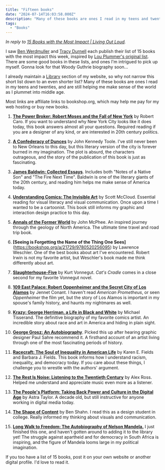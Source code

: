```yaml
---
title: "Fifteen books"
date: "2024-07-14T16:03:58.000Z"
description: "Many of these books are ones I read in my teens and twenties, and are still helping me make sense of the world as I plummet into middle age. "
tags: 
  - "Books"
---
```


_In reply to [15 Books with the Most Impact | Living Out Loud](https://louplummer.lol/15-books-with-the-most-impact/)._

I saw [Ben Werdmuller](https://werd.io/2024/15-books-that-made-an-impact) and [Tracy Durnell](https://tracydurnell.com/2024/07/10/re-15-books-with-the-most-impact/) each publish their list of 15 books with the most impact this week, inspired by [Lou Plummer's original list](https://louplummer.lol/15-books-with-the-most-impact/). There are some good books in these lists, and ones I'm intrigued to pick up myself. Gonna look for that Woody Guthrie biography soon...

I already maintain a [Library](https://nicksimson.com/library/) section of my website, so why not narrow this short list down to an even shorter list? Many of these books are ones I read in my teens and twenties, and are still helping me make sense of the world as I plummet into middle age.

Most links are affiliate links to bookshop.org, which may help me pay for my web hosting or buy new books.

1. **[The Power Broker: Robert Moses and the Fall of New York](https://bookshop.org/a/21729/9780394720241)** by Robert Caro. If you want to understand why New York City looks like it does today, this book answers almost all your questions. Required reading if you are a designer of any kind, or are interested in 20th century politics.

2. **[A Confederacy of Dunces](https://bookshop.org/a/21729/9780807159606)** by John Kennedy Toole. I've still never been to New Orleans to this day, but this literary version of the city is forever burned in my imagination. The plot is absurd, the characters outrageous, and the story of the publication of this book is just as fascinating.

3. **[James Baldwin: Collected Essays](https://search.worldcat.org/title/1138676578)**. Includes both "Notes of a Native Son" and "The Fire Next Time". Baldwin is one of the literary giants of the 20th century, and reading him helps me make sense of America today.

4. **[Understanding Comics: The Invisible Art](https://bookshop.org/a/21729/9780060976255)** by Scott McCloud. Essential reading for visual literacy and visual communication. Once upon a time I wanted to be a cartoonist. This book still informs my graphic and interaction design practice to this day.

5. **[Annals of the Former World](https://bookshop.org/a/21729/9780374518738)** by John McPhee. An inspired journey through the geology of North America. The ultimate time travel and road trip book.

6. **[Seeing is Forgetting the Name of the Thing One Sees]**(https://bookshop.org/a/21729/9780520256095) by Lawrence Weschler. One of the best books about art I've encountered. Robert Irwin is not my favorite artist, but Weschler's book made me think differently about art.

7. **[Slaughterhouse-Five](https://bookshop.org/a/21729/9780440180296)** by Kurt Vonnegut. _Cat's Cradle_ comes in a close second for my favorite Vonnegut novel.

8. **[109 East Palace: Robert Oppenheimer and the Secret City of Los Alamos](https://bookshop.org/a/21729/9780743250085)** by Jennet Conant. I haven't read _American Prometheus_, or seen _Oppenheimer_ the film yet, but the story of Los Alamos is important in my spouse's family history, and haunts my nightmares as well.

9. **[Krazy: George Herriman, a Life in Black and White](https://bookshop.org/a/21729/9780061733000)** by Michael Tisserand. The definitive biography of my favorite comics artist. An incredible story about race and art in America and hiding in plain sight.

10. **[George Grosz: An Autobiography](https://bookshop.org/a/21729/9780520213272)**. Picked this up after hearing graphic designer Paul Sahre recommend it. A firsthand account of an artist living through one of the most fascinating periods of history.

11. **[Racecraft: The Soul of Inequality in American Life](https://bookshop.org/a/21729/9781839765643)** by Karen E. Fields and Barbara J. Fields. This book informs how I understand racism, inequality, and democracy today. If you care about these things, I challenge you to wrestle with the authors' argument.

12. **[The Rest Is Noise: Listening to the Twentieth Century](https://bookshop.org/a/21729/9780312427719)** by Alex Ross. Helped me understand and appreciate music even more as a listener.

13. **[The People's Platform: Taking Back Power and Culture in the Digital Age](https://bookshop.org/a/21729/9781250062598)** by Astra Taylor. A decade old, but still instructive for anyone working in digital media today.

14. **[The Shape of Content](https://bookshop.org/a/21729/9780674805705)** by Ben Shahn. I read this as a design student in college. Really informed my thinking about visuals and communication.

15. **[Long Walk to Freedom: The Autobiography of Nelson Mandela.](https://bookshop.org/a/21729/9780316548182)** I just finished this one, and haven't gotten around to adding it to the library yet! The struggle against apartheid and for democracy in South Africa is inspiring, and the figure of Mandela looms large in my political imagination.

If you too have a list of 15 books, post it on your own website or another digital profile. I'd love to read it.
